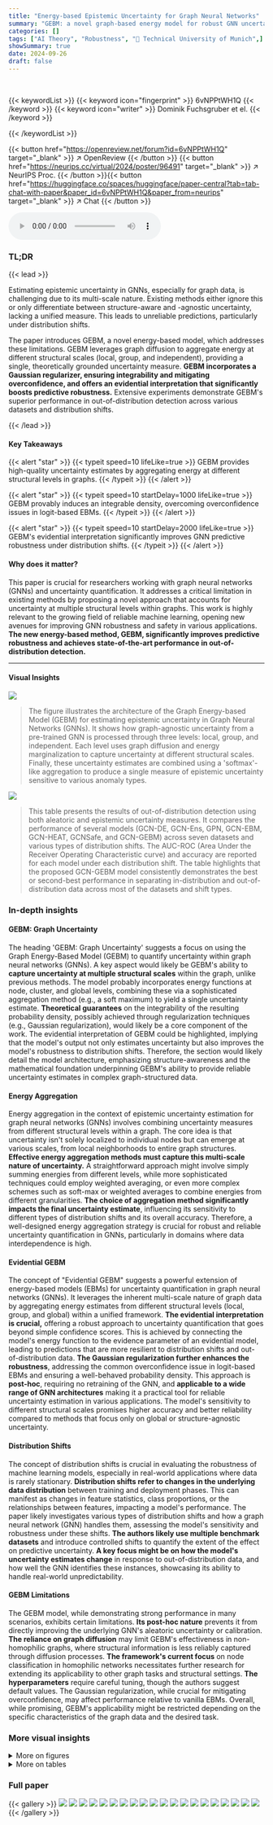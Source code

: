 ```yaml
---
title: "Energy-based Epistemic Uncertainty for Graph Neural Networks"
summary: "GEBM: a novel graph-based energy model for robust GNN uncertainty estimation."
categories: []
tags: ["AI Theory", "Robustness", "🏢 Technical University of Munich",]
showSummary: true
date: 2024-09-26
draft: false
---
```


<br>

{{< keywordList >}}
{{< keyword icon="fingerprint" >}} 6vNPPtWH1Q {{< /keyword >}}
{{< keyword icon="writer" >}} Dominik Fuchsgruber et el. {{< /keyword >}}
 
{{< /keywordList >}}

{{< button href="https://openreview.net/forum?id=6vNPPtWH1Q" target="_blank" >}}
↗ OpenReview
{{< /button >}}
{{< button href="https://neurips.cc/virtual/2024/poster/96491" target="_blank" >}}
↗ NeurIPS Proc.
{{< /button >}}{{< button href="https://huggingface.co/spaces/huggingface/paper-central?tab=tab-chat-with-paper&paper_id=6vNPPtWH1Q&paper_from=neurips" target="_blank" >}}
↗ Chat
{{< /button >}}



<audio controls>
    <source src="https://ai-paper-reviewer.com/6vNPPtWH1Q/podcast.wav" type="audio/wav">
    Your browser does not support the audio element.
</audio>


### TL;DR


{{< lead >}}

Estimating epistemic uncertainty in GNNs, especially for graph data, is challenging due to its multi-scale nature. Existing methods either ignore this or only differentiate between structure-aware and -agnostic uncertainty, lacking a unified measure. This leads to unreliable predictions, particularly under distribution shifts.  

The paper introduces GEBM, a novel energy-based model, which addresses these limitations. GEBM leverages graph diffusion to aggregate energy at different structural scales (local, group, and independent), providing a single, theoretically grounded uncertainty measure.  **GEBM incorporates a Gaussian regularizer, ensuring integrability and mitigating overconfidence, and offers an evidential interpretation that significantly boosts predictive robustness.**  Extensive experiments demonstrate GEBM's superior performance in out-of-distribution detection across various datasets and distribution shifts.

{{< /lead >}}


#### Key Takeaways

{{< alert "star" >}}
{{< typeit speed=10 lifeLike=true >}} GEBM provides high-quality uncertainty estimates by aggregating energy at different structural levels in graphs. {{< /typeit >}}
{{< /alert >}}

{{< alert "star" >}}
{{< typeit speed=10 startDelay=1000 lifeLike=true >}} GEBM provably induces an integrable density, overcoming overconfidence issues in logit-based EBMs. {{< /typeit >}}
{{< /alert >}}

{{< alert "star" >}}
{{< typeit speed=10 startDelay=2000 lifeLike=true >}} GEBM's evidential interpretation significantly improves GNN predictive robustness under distribution shifts. {{< /typeit >}}
{{< /alert >}}

#### Why does it matter?
This paper is crucial for researchers working with graph neural networks (GNNs) and uncertainty quantification.  It addresses a critical limitation in existing methods by proposing a novel approach that accounts for uncertainty at multiple structural levels within graphs.  This work is highly relevant to the growing field of reliable machine learning, opening new avenues for improving GNN robustness and safety in various applications.  **The new energy-based method, GEBM, significantly improves predictive robustness and achieves state-of-the-art performance in out-of-distribution detection.**

------
#### Visual Insights



![](https://ai-paper-reviewer.com/6vNPPtWH1Q/figures_1_1.jpg)

> The figure illustrates the architecture of the Graph Energy-based Model (GEBM) for estimating epistemic uncertainty in Graph Neural Networks (GNNs).  It shows how graph-agnostic uncertainty from a pre-trained GNN is processed through three levels: local, group, and independent. Each level uses graph diffusion and energy marginalization to capture uncertainty at different structural scales.  Finally, these uncertainty estimates are combined using a 'softmax'-like aggregation to produce a single measure of epistemic uncertainty sensitive to various anomaly types.





![](https://ai-paper-reviewer.com/6vNPPtWH1Q/tables_7_1.jpg)

> This table presents the results of out-of-distribution detection using both aleatoric and epistemic uncertainty measures.  It compares the performance of several models (GCN-DE, GCN-Ens, GPN, GCN-EBM, GCN-HEAT, GCNSafe, and GCN-GEBM) across seven datasets and various types of distribution shifts.  The AUC-ROC (Area Under the Receiver Operating Characteristic curve) and accuracy are reported for each model under each distribution shift. The table highlights that the proposed GCN-GEBM model consistently demonstrates the best or second-best performance in separating in-distribution and out-of-distribution data across most of the datasets and shift types.





### In-depth insights


#### GEBM: Graph Uncertainty
The heading 'GEBM: Graph Uncertainty' suggests a focus on using the Graph Energy-Based Model (GEBM) to quantify uncertainty within graph neural networks (GNNs).  A key aspect would likely be GEBM's ability to **capture uncertainty at multiple structural scales** within the graph, unlike previous methods.  The model probably incorporates energy functions at node, cluster, and global levels, combining these via a sophisticated aggregation method (e.g., a soft maximum) to yield a single uncertainty estimate.  **Theoretical guarantees** on the integrability of the resulting probability density, possibly achieved through regularization techniques (e.g., Gaussian regularization), would likely be a core component of the work. The evidential interpretation of GEBM could be highlighted, implying that the model's output not only estimates uncertainty but also improves the model's robustness to distribution shifts.  Therefore, the section would likely detail the model architecture, emphasizing structure-awareness and the mathematical foundation underpinning GEBM's ability to provide reliable uncertainty estimates in complex graph-structured data.

#### Energy Aggregation
Energy aggregation in the context of epistemic uncertainty estimation for graph neural networks (GNNs) involves combining uncertainty measures from different structural levels within a graph.  The core idea is that uncertainty isn't solely localized to individual nodes but can emerge at various scales, from local neighborhoods to entire graph structures.  **Effective energy aggregation methods must capture this multi-scale nature of uncertainty.**  A straightforward approach might involve simply summing energies from different levels, while more sophisticated techniques could employ weighted averaging, or even more complex schemes such as soft-max or weighted averages to combine energies from different granularities. **The choice of aggregation method significantly impacts the final uncertainty estimate**, influencing its sensitivity to different types of distribution shifts and its overall accuracy. Therefore, a well-designed energy aggregation strategy is crucial for robust and reliable uncertainty quantification in GNNs, particularly in domains where data interdependence is high.

#### Evidential GEBM
The concept of "Evidential GEBM" suggests a powerful extension of energy-based models (EBMs) for uncertainty quantification in graph neural networks (GNNs).  It leverages the inherent multi-scale nature of graph data by aggregating energy estimates from different structural levels (local, group, and global) within a unified framework.  **The evidential interpretation is crucial,** offering a robust approach to uncertainty quantification that goes beyond simple confidence scores. This is achieved by connecting the model's energy function to the evidence parameter of an evidential model, leading to predictions that are more resilient to distribution shifts and out-of-distribution data.  **The Gaussian regularization further enhances the robustness**, addressing the common overconfidence issue in logit-based EBMs and ensuring a well-behaved probability density.  This approach is **post-hoc**, requiring no retraining of the GNN, and **applicable to a wide range of GNN architectures** making it a practical tool for reliable uncertainty estimation in various applications. The model's sensitivity to different structural scales promises higher accuracy and better reliability compared to methods that focus only on global or structure-agnostic uncertainty.

#### Distribution Shifts
The concept of distribution shifts is crucial in evaluating the robustness of machine learning models, especially in real-world applications where data is rarely stationary.  **Distribution shifts refer to changes in the underlying data distribution** between training and deployment phases.  This can manifest as changes in feature statistics, class proportions, or the relationships between features, impacting a model's performance. The paper likely investigates various types of distribution shifts and how a graph neural network (GNN) handles them, assessing the model's sensitivity and robustness under these shifts.  **The authors likely use multiple benchmark datasets** and introduce controlled shifts to quantify the extent of the effect on predictive uncertainty. **A key focus might be on how the model's uncertainty estimates change** in response to out-of-distribution data, and how well the GNN identifies these instances, showcasing its ability to handle real-world unpredictability.

#### GEBM Limitations
The GEBM model, while demonstrating strong performance in many scenarios, exhibits certain limitations.  **Its post-hoc nature** prevents it from directly improving the underlying GNN's aleatoric uncertainty or calibration.  **The reliance on graph diffusion** may limit GEBM's effectiveness in non-homophilic graphs, where structural information is less reliably captured through diffusion processes.  **The framework's current focus** on node classification in homophilic networks necessitates further research for extending its applicability to other graph tasks and structural settings.  **The hyperparameters** require careful tuning, though the authors suggest default values. The Gaussian regularization, while crucial for mitigating overconfidence, may affect performance relative to vanilla EBMs.  Overall, while promising, GEBM's applicability might be restricted depending on the specific characteristics of the graph data and the desired task.


### More visual insights

<details>
<summary>More on figures
</summary>


![](https://ai-paper-reviewer.com/6vNPPtWH1Q/figures_8_1.jpg)

> This figure illustrates the GEBM (Graph Energy-Based Model) framework for estimating epistemic uncertainty in Graph Neural Networks (GNNs).  It begins with a pre-trained GNN that produces graph-agnostic energy representing uncertainty. This energy is then regularized to address overconfidence issues. Next, the energy is aggregated at three different structural scales: local (fine-grained, sensitive to conflicting evidence), group (evidence smoothing, highlighting clusters), and independent (structure-agnostic, based on individual nodes).  Graph diffusion is interleaved with energy marginalization at each level to capture different granularities of patterns. Finally, the aggregated energies from all three levels are combined to produce a single, comprehensive measure of epistemic uncertainty for each node.  The figure visually represents the process with nodes, edges, and illustrative energy distributions.


![](https://ai-paper-reviewer.com/6vNPPtWH1Q/figures_24_1.jpg)

> This figure illustrates the architecture of the Graph Energy-based Model (GEBM). It shows how graph-agnostic energy (uncertainty) from a pre-trained Graph Neural Network (GNN) is first regularized to reduce overconfidence, then aggregated across different scales (local, cluster, and global) using graph diffusion and energy marginalization.  The different energy types are combined using a soft-maximum function to produce a single uncertainty score that is sensitive to anomalies at various structural levels.


![](https://ai-paper-reviewer.com/6vNPPtWH1Q/figures_26_1.jpg)

> This figure illustrates the architecture of the Graph Energy-based Model (GEBM).  It shows how graph-agnostic uncertainty from a pre-trained Graph Neural Network (GNN) is processed through regularization to reduce overconfidence. The model then aggregates this uncertainty across three different scales: local, cluster, and graph-agnostic.  Local uncertainty is highly granular and can detect inconsistencies in local neighborhoods; cluster uncertainty considers broader evidence smoothing; and graph-agnostic uncertainty is fully structure-agnostic. By combining these levels of uncertainty via soft maximum selection, GEBM produces a single uncertainty measure that is sensitive to various anomaly types.


![](https://ai-paper-reviewer.com/6vNPPtWH1Q/figures_27_1.jpg)

> This figure illustrates the architecture of the Graph Energy-based Model (GEBM). It starts with a pre-trained Graph Neural Network (GNN) which produces graph-agnostic energy. This energy is then regularized to reduce overconfidence.  After regularization, the energy is aggregated at different structural scales: local (fine-grained, sensitive to neighborhood disagreements), group (evidence smoothing, highlighting cluster anomalies), and independent (structure-agnostic, considering individual nodes).  The aggregation uses soft minimum selection to combine these energy types. The result is a single measure of epistemic uncertainty. The figure highlights that GEBM handles different anomaly types.


![](https://ai-paper-reviewer.com/6vNPPtWH1Q/figures_28_1.jpg)

> This figure illustrates the architecture of the Graph Energy-based Model (GEBM).  It shows how graph-agnostic energy (uncertainty) from a trained Graph Neural Network (GNN) is processed in three stages: regularization to reduce overconfidence, aggregation of energy at different structural levels (local, cluster, and global), and combining these levels via soft maximum selection.  Different aggregation methods are used at each level to capture different levels of granularity in the uncertainty. The resulting GEBM provides a single uncertainty measure sensitive to multiple anomaly types.


![](https://ai-paper-reviewer.com/6vNPPtWH1Q/figures_29_1.jpg)

> This figure illustrates the GEBM (Graph Energy-based Model) framework.  It begins with a pre-trained Graph Neural Network (GNN) that provides graph-agnostic energy (uncertainty). This energy is then regularized to reduce overconfidence. The core of the model involves aggregating the energy at three different levels: local, cluster, and graph-agnostic.  This aggregation is achieved by combining graph diffusion with energy marginalization at each level. The different levels capture uncertainty at different structural scales within the graph. Ultimately, GEBM combines these three energy levels into a single uncertainty measure that is able to detect anomalies of different types simultaneously.


![](https://ai-paper-reviewer.com/6vNPPtWH1Q/figures_29_2.jpg)

> This figure illustrates the GEBM (Graph Energy-based Model) framework.  It shows how graph-agnostic energy, representing uncertainty from a pre-trained Graph Neural Network (GNN), is processed. The process involves three steps: regularization to reduce overconfidence, aggregation of energy at different scales (local, cluster, and global), and the combination of these energy scales into a single uncertainty estimate.  The figure highlights that the GEBM method considers uncertainty arising at various levels of graph structure, leading to improved anomaly detection.


![](https://ai-paper-reviewer.com/6vNPPtWH1Q/figures_30_1.jpg)

> The figure illustrates the architecture of the Graph Energy-based Model (GEBM) for estimating epistemic uncertainty in Graph Neural Networks (GNNs).  It shows how graph-agnostic uncertainty from a pre-trained GNN is regularized to handle overconfidence.  Then, this uncertainty is aggregated across different structural scales (local, cluster, and global) using a process involving energy marginalization and graph diffusion. The different scales of aggregation are meant to capture uncertainty at different granularities in the graph structure.  The resulting GEBM combines these different levels of uncertainty into a single measure, which is shown to be effective at identifying various types of anomalies.


![](https://ai-paper-reviewer.com/6vNPPtWH1Q/figures_33_1.jpg)

> This figure illustrates the architecture of the Graph Energy-based Model (GEBM). It shows how graph-agnostic energy (uncertainty) from a trained Graph Neural Network (GNN) is processed.  The process involves regularization to address overconfidence, and then aggregation of energy at different scales (local, cluster, and structure-independent) by combining energy marginalization and graph diffusion. The different energy types are shown in separate boxes, highlighting how the model integrates information from various structural levels in the graph. Finally, the figure emphasizes that GEBM is effective at detecting multiple types of anomalies simultaneously by assigning high uncertainty.


![](https://ai-paper-reviewer.com/6vNPPtWH1Q/figures_34_1.jpg)

> This figure illustrates the architecture of the Graph Energy-based Model (GEBM).  It starts with a pre-trained Graph Neural Network (GNN) that produces graph-agnostic energy representing uncertainty.  This energy is then regularized to reduce overconfidence. Next, the energy is aggregated across different structural scales: local (fine-grained, sensitive to neighborhood disagreements), group (evidence smoothing emphasizing anomalous clusters), and independent (structure-agnostic, considering individual nodes).  The aggregation process interleaves graph diffusion to capture patterns at different granularities. Finally, the combined energy represents the overall epistemic uncertainty assigned by GEBM, showing its ability to detect various anomaly types.


![](https://ai-paper-reviewer.com/6vNPPtWH1Q/figures_34_2.jpg)

> This figure illustrates the Graph Energy-based Model (GEBM) and its process.  Graph-agnostic energy, representing uncertainty from a trained Graph Neural Network (GNN), is first regularized to avoid overconfidence. Then, this energy is aggregated across different scales (local, cluster, and global) by combining energy marginalization and graph diffusion.  The different energy types (group, local, and independent) are shown, highlighting how they're combined using a soft maximum. The final output is a single uncertainty estimate which considers uncertainty at different structural levels, ultimately making GEBM more robust and accurate in identifying various types of anomalies.


![](https://ai-paper-reviewer.com/6vNPPtWH1Q/figures_35_1.jpg)

> This figure illustrates the architecture of the Graph Energy-based Model (GEBM) which aggregates uncertainty from different structural levels using graph diffusion and energy marginalization.  It begins with graph-agnostic energy from a pre-trained Graph Neural Network (GNN), which is then regularized to reduce overconfidence. This energy is then aggregated at three levels: local (fine-grained), group (cluster-level), and independent (structure-agnostic). The aggregation process uses softmin operations and interleaves graph diffusion steps to capture patterns at various scales, ultimately assigning a high uncertainty score to instances exhibiting anomalies across various scales.


![](https://ai-paper-reviewer.com/6vNPPtWH1Q/figures_36_1.jpg)

> The figure illustrates the GEBM framework, which consists of three main components: graph-agnostic energy, local energy, and group energy.  Graph-agnostic energy represents the uncertainty of the GNN without considering the graph structure, local energy considers the uncertainty of individual nodes based on their neighbors' information, and group energy considers uncertainty at the cluster level.  The three types of energy are combined using a softmax function to produce a final uncertainty measure. The regularization step reduces overconfidence in the base GNN. The figure showcases how GEBM uses graph diffusion and energy marginalization to capture uncertainty from different structural levels and assigns high uncertainty to various anomaly types.


![](https://ai-paper-reviewer.com/6vNPPtWH1Q/figures_37_1.jpg)

> The figure illustrates the architecture of the Graph Energy-based Model (GEBM).  It shows how graph-agnostic uncertainty from a pre-trained Graph Neural Network (GNN) is processed through regularization to reduce overconfidence. This uncertainty is then aggregated at three different levels: local (fine-grained, sensitive to neighborhood disagreements), group (smooths energy within graph clusters), and independent (structure-agnostic, based on individual nodes). The integration of these different levels of uncertainty provides a more comprehensive measure, particularly for complex anomaly scenarios.


![](https://ai-paper-reviewer.com/6vNPPtWH1Q/figures_39_1.jpg)

> This figure illustrates the architecture of the Graph Energy-based Model (GEBM). It shows how graph-agnostic energy, representing uncertainty from a trained Graph Neural Network (GNN), is processed through a series of steps: regularization to address overconfidence, aggregation at different structural scales (local, cluster, and global) via energy marginalization and graph diffusion, and finally combination of these scales.  Different energy types capture patterns at different granularities, allowing GEBM to effectively detect anomalies across various structural levels within the graph.


![](https://ai-paper-reviewer.com/6vNPPtWH1Q/figures_39_2.jpg)

> The figure illustrates the architecture of the Graph Energy-based Model (GEBM).  It starts with a pre-trained Graph Neural Network (GNN) that outputs graph-agnostic energy.  This energy is then regularized to address overconfidence. The core of GEBM is the aggregation of this energy at multiple structural levels (local, group, and independent). This aggregation is achieved by using graph diffusion and energy marginalization. The combination of these methods enables the model to capture uncertainty at different scales and assign high uncertainty to various anomaly types.


![](https://ai-paper-reviewer.com/6vNPPtWH1Q/figures_43_1.jpg)

> The figure illustrates the architecture of the Graph Energy-based Model (GEBM) for estimating epistemic uncertainty in Graph Neural Networks (GNNs).  It shows how graph-agnostic energy (uncertainty) from a pre-trained GNN is processed through three stages: regularization to mitigate overconfidence, aggregation at different structural levels (local, group, and global), and finally combination of these levels using a soft maximum function. Each stage uses graph diffusion techniques to incorporate structural information into the uncertainty estimation. The figure highlights that GEBM is designed to capture uncertainty at various granularities, achieving better separation of in-distribution and out-of-distribution data.


</details>




<details>
<summary>More on tables
</summary>


![](https://ai-paper-reviewer.com/6vNPPtWH1Q/tables_7_2.jpg)
> This table presents the results of out-of-distribution detection experiments using various methods for both aleatoric and epistemic uncertainty estimation.  The AUC-ROC (Area Under the Receiver Operating Characteristic curve) and Accuracy metrics are shown for seven datasets and multiple types of distribution shifts.  The table highlights that the proposed GEBM model consistently achieves the best or second-best separation of out-of-distribution (o.o.d.) data from in-distribution (i.d.) data, while maintaining high classification accuracy. The best and runner-up results are indicated for each dataset and shift.

![](https://ai-paper-reviewer.com/6vNPPtWH1Q/tables_8_1.jpg)
> This table presents the results of out-of-distribution detection experiments using both aleatoric and epistemic uncertainty measures.  The AUC-ROC (Area Under the Receiver Operating Characteristic Curve) metric is used to evaluate the performance of various models in distinguishing between in-distribution and out-of-distribution data. The table shows that the proposed epistemic uncertainty measure consistently achieves the best performance across multiple datasets and different types of distribution shifts.  Importantly, the model maintains high classification accuracy, indicating that the uncertainty estimation does not negatively impact the predictive capabilities of the underlying GCN (Graph Convolutional Network) model.

![](https://ai-paper-reviewer.com/6vNPPtWH1Q/tables_8_2.jpg)
> This table presents the Area Under the Curve for Receiver Operating Characteristic (AUC-ROC) scores for out-of-distribution detection, comparing the performance of aleatoric and epistemic uncertainty methods.  The AUC-ROC is a measure of the ability of a model to distinguish between in-distribution and out-of-distribution data.  Higher scores indicate better performance. The table shows that the proposed epistemic uncertainty measure consistently achieves the best or second-best results across different datasets and distribution shifts while maintaining the classification accuracy.

![](https://ai-paper-reviewer.com/6vNPPtWH1Q/tables_21_1.jpg)
> This table presents the characteristics of the eight datasets employed in the paper's experiments.  For each dataset, it shows the number of nodes ('Nodes n'), the number of edges ('Edges m'), the number of features ('Features d'), the number of classes ('Classes c'), the average feature density ('Avg. Feature Density (%)'), the homophily ('Homophily (%)'), the edge density ('Edge Density m/n² (%)'), the number of left-out classes ('Left-out-Classes'), and the number of in-distribution nodes ('#Nodes-i.d. (Loc) nid').  These metrics offer a comprehensive overview of the datasets' structural properties and class distributions, which are crucial factors for evaluating the proposed model's performance on various node classification tasks.

![](https://ai-paper-reviewer.com/6vNPPtWH1Q/tables_25_1.jpg)
> This table presents the results of out-of-distribution detection experiments using various uncertainty estimation methods.  The AUC-ROC (Area Under the Receiver Operating Characteristic curve) metric is used to evaluate the performance of separating in-distribution from out-of-distribution data.  The table shows that the proposed epistemic uncertainty method (GCN-GEBM) achieves the highest AUC-ROC scores on most datasets and distribution shifts, maintaining the classification accuracy of the underlying GCN model. The results are compared against several baselines including aleatoric uncertainty estimates and other epistemic uncertainty methods.

![](https://ai-paper-reviewer.com/6vNPPtWH1Q/tables_27_1.jpg)
> This table presents the results of out-of-distribution detection experiments using various methods.  It compares the Area Under the ROC Curve (AUC-ROC) and accuracy for different anomaly detection methods, including aleatoric and epistemic uncertainty approaches. The table highlights the superior performance of the proposed Graph Energy-based Model (GEBM) in separating in-distribution and out-of-distribution data across multiple datasets and shift types, while preserving the classification accuracy of the underlying GCN model.

![](https://ai-paper-reviewer.com/6vNPPtWH1Q/tables_29_1.jpg)
> This table presents the results of out-of-distribution detection experiments using various methods.  It compares the Area Under the Receiver Operating Characteristic curve (AUC-ROC) and accuracy for each method across seven datasets under seven different distribution shifts. The shifts include changes in graph structure, class distribution, and node features.  The table highlights that the proposed GEBM method (epistemic uncertainty measure) consistently achieves the best or second-best performance, demonstrating improved effectiveness in distinguishing between in-distribution and out-of-distribution data, while maintaining the accuracy of the original classification model.

![](https://ai-paper-reviewer.com/6vNPPtWH1Q/tables_31_1.jpg)
> This table presents the results of out-of-distribution detection experiments using various methods.  The AUC-ROC (Area Under the Receiver Operating Characteristic curve) metric is used to evaluate the performance of both aleatoric (irreducible uncertainty) and epistemic (reducible uncertainty) uncertainty estimation methods.  The table shows that the proposed epistemic uncertainty measure (GCN-GEBM) consistently outperforms other methods across different datasets and types of distribution shifts, while maintaining the classification accuracy of the base GCN model. The results are presented as AUC-ROC scores and accuracy for each method on each dataset for various distribution shifts. 

![](https://ai-paper-reviewer.com/6vNPPtWH1Q/tables_31_2.jpg)
> This table presents the results of out-of-distribution detection using both aleatoric and epistemic uncertainty measures.  The AUC-ROC (Area Under the Receiver Operating Characteristic Curve) and accuracy are reported for seven benchmark datasets across several types of distribution shifts.  The table highlights that the proposed epistemic uncertainty measure (GCN-GEBM) consistently achieves the best or second-best performance, indicating its effectiveness across different scenarios.  The model maintains the classification accuracy of the GCN backbone, suggesting it effectively improves predictive uncertainty without impacting prediction accuracy.

![](https://ai-paper-reviewer.com/6vNPPtWH1Q/tables_32_1.jpg)
> This table presents the results of out-of-distribution detection experiments using both aleatoric and epistemic uncertainty measures.  The AUC-ROC metric is used to evaluate the performance of various models in distinguishing in-distribution (ID) data from out-of-distribution (OOD) data.  The table highlights that the proposed epistemic uncertainty measure consistently achieves the best performance across most datasets and various types of distribution shifts, while maintaining the original classification accuracy of the underlying GCN model. This indicates the superiority of the proposed method in quantifying epistemic uncertainty in graph neural networks.

![](https://ai-paper-reviewer.com/6vNPPtWH1Q/tables_32_2.jpg)
> This table presents the results of out-of-distribution detection experiments using both aleatoric and epistemic uncertainty measures on seven benchmark datasets.  The AUC-ROC (Area Under the Receiver Operating Characteristic Curve) and accuracy are reported for various distribution shifts (structural, leave-out-class, and feature perturbations). The table compares the performance of Graph Energy-based Model (GEBM) against other methods, highlighting GEBM's superior performance in separating in-distribution and out-of-distribution data while maintaining good classification accuracy. 

![](https://ai-paper-reviewer.com/6vNPPtWH1Q/tables_36_1.jpg)
> This table presents the results of out-of-distribution detection experiments using both aleatoric and epistemic uncertainty measures.  The AUC-ROC metric is used to evaluate the performance of different methods in distinguishing in-distribution from out-of-distribution data across various datasets and types of distribution shifts (structural, leave-out-class, feature perturbations). The table highlights that the proposed epistemic uncertainty measure consistently achieves the best separation of in-distribution and out-of-distribution data in most cases while maintaining the accuracy of the underlying GCN backbone.

![](https://ai-paper-reviewer.com/6vNPPtWH1Q/tables_38_1.jpg)
> This table presents the results of out-of-distribution detection experiments using both aleatoric and epistemic uncertainty measures.  The AUC-ROC (Area Under the Receiver Operating Characteristic curve) and accuracy are shown for various node classification datasets and different types of distribution shifts (structural, leave-out-class, and feature perturbations). The table highlights the performance of the proposed Graph Energy-based Model (GEBM) compared to other methods, demonstrating GEBM's superior ability to distinguish between in-distribution and out-of-distribution data, while maintaining high classification accuracy.

![](https://ai-paper-reviewer.com/6vNPPtWH1Q/tables_40_1.jpg)
> This table presents the results of out-of-distribution detection experiments using different uncertainty estimation methods.  The AUC-ROC (Area Under the Receiver Operating Characteristic curve) metric is used to evaluate the performance of both aleatoric (irreducible) and epistemic (reducible) uncertainty methods in distinguishing in-distribution data from out-of-distribution data across several datasets. The table highlights the superior performance of the proposed epistemic uncertainty measure (GEBM) compared to baselines, demonstrating its effectiveness in various distribution shifts while maintaining high classification accuracy.

![](https://ai-paper-reviewer.com/6vNPPtWH1Q/tables_40_2.jpg)
> This table presents the results of out-of-distribution detection experiments using both aleatoric and epistemic uncertainty measures.  The AUC-ROC (Area Under the Receiver Operating Characteristic curve) metric is used to evaluate the performance of different methods across various datasets and distribution shifts.  The table highlights that the proposed epistemic uncertainty measure achieves the best performance on most datasets and shifts.

![](https://ai-paper-reviewer.com/6vNPPtWH1Q/tables_41_1.jpg)
> This table presents the results of out-of-distribution detection experiments using various uncertainty estimation methods.  The AUC-ROC metric is used to evaluate the performance of each method in separating in-distribution from out-of-distribution data. The table shows the results for several datasets and different types of distribution shifts and compares the proposed Graph Energy-based Model (GEBM) with other state-of-the-art methods.  The 'best' and 'runner-up' performances are indicated for both aleatoric and epistemic uncertainty measures. The results demonstrate GEBM's superior performance, especially regarding the consistency of its effectiveness across various anomaly types.

![](https://ai-paper-reviewer.com/6vNPPtWH1Q/tables_42_1.jpg)
> This table presents the results of out-of-distribution detection experiments using various methods.  The AUC-ROC metric is used to evaluate the performance. The table compares the performance of aleatoric and epistemic uncertainty methods across multiple datasets and various types of distribution shifts. The goal is to identify which methods best distinguish between in-distribution and out-of-distribution data.  The results show that the proposed epistemic uncertainty measure consistently achieves the best separation of in-distribution and out-of-distribution data across various scenarios.

![](https://ai-paper-reviewer.com/6vNPPtWH1Q/tables_43_1.jpg)
> This table presents the Area Under the Curve for Receiver Operating Characteristic (AUC-ROC) scores for out-of-distribution detection, comparing different uncertainty estimation methods across seven benchmark datasets.  The AUC-ROC scores are shown separately for aleatoric and epistemic uncertainty, and the best and second-best performing methods for each are highlighted. The results illustrate the superior performance of the proposed epistemic uncertainty measure in separating in-distribution from out-of-distribution data while preserving the classification accuracy of the original GCN model.

</details>




### Full paper

{{< gallery >}}
<img src="https://ai-paper-reviewer.com/6vNPPtWH1Q/1.png" class="grid-w50 md:grid-w33 xl:grid-w25" />
<img src="https://ai-paper-reviewer.com/6vNPPtWH1Q/2.png" class="grid-w50 md:grid-w33 xl:grid-w25" />
<img src="https://ai-paper-reviewer.com/6vNPPtWH1Q/3.png" class="grid-w50 md:grid-w33 xl:grid-w25" />
<img src="https://ai-paper-reviewer.com/6vNPPtWH1Q/4.png" class="grid-w50 md:grid-w33 xl:grid-w25" />
<img src="https://ai-paper-reviewer.com/6vNPPtWH1Q/5.png" class="grid-w50 md:grid-w33 xl:grid-w25" />
<img src="https://ai-paper-reviewer.com/6vNPPtWH1Q/6.png" class="grid-w50 md:grid-w33 xl:grid-w25" />
<img src="https://ai-paper-reviewer.com/6vNPPtWH1Q/7.png" class="grid-w50 md:grid-w33 xl:grid-w25" />
<img src="https://ai-paper-reviewer.com/6vNPPtWH1Q/8.png" class="grid-w50 md:grid-w33 xl:grid-w25" />
<img src="https://ai-paper-reviewer.com/6vNPPtWH1Q/9.png" class="grid-w50 md:grid-w33 xl:grid-w25" />
<img src="https://ai-paper-reviewer.com/6vNPPtWH1Q/10.png" class="grid-w50 md:grid-w33 xl:grid-w25" />
<img src="https://ai-paper-reviewer.com/6vNPPtWH1Q/11.png" class="grid-w50 md:grid-w33 xl:grid-w25" />
<img src="https://ai-paper-reviewer.com/6vNPPtWH1Q/12.png" class="grid-w50 md:grid-w33 xl:grid-w25" />
<img src="https://ai-paper-reviewer.com/6vNPPtWH1Q/13.png" class="grid-w50 md:grid-w33 xl:grid-w25" />
<img src="https://ai-paper-reviewer.com/6vNPPtWH1Q/14.png" class="grid-w50 md:grid-w33 xl:grid-w25" />
<img src="https://ai-paper-reviewer.com/6vNPPtWH1Q/15.png" class="grid-w50 md:grid-w33 xl:grid-w25" />
<img src="https://ai-paper-reviewer.com/6vNPPtWH1Q/16.png" class="grid-w50 md:grid-w33 xl:grid-w25" />
<img src="https://ai-paper-reviewer.com/6vNPPtWH1Q/17.png" class="grid-w50 md:grid-w33 xl:grid-w25" />
<img src="https://ai-paper-reviewer.com/6vNPPtWH1Q/18.png" class="grid-w50 md:grid-w33 xl:grid-w25" />
<img src="https://ai-paper-reviewer.com/6vNPPtWH1Q/19.png" class="grid-w50 md:grid-w33 xl:grid-w25" />
<img src="https://ai-paper-reviewer.com/6vNPPtWH1Q/20.png" class="grid-w50 md:grid-w33 xl:grid-w25" />
{{< /gallery >}}